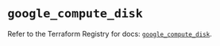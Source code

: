 # `google_compute_disk`

Refer to the Terraform Registry for docs: [`google_compute_disk`](https://registry.terraform.io/providers/hashicorp/google-beta/6.8.0/docs/resources/google_compute_disk).
